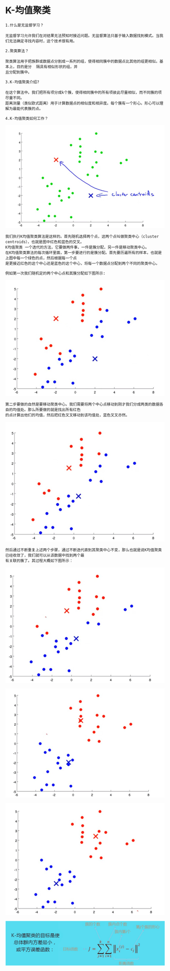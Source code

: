 # K-均值聚类
```
1.什么是无监督学习？  
  
无监督学习允许我们在对结果无法预知时接近问题。无监督算法只基于输入数据找到模式。当我们无法确定寻找内容时，这个技术很有用。
```
```
2.聚类算法？  

聚类算法用于把族群或数据点分割成一系列的组，使得相同簇中的数据点比其他的组更相似。基本上，目的是分  隔具有相似形状的组，并  
且分配到簇中。  
```
```
3.K-均值聚类介绍?

在这个算法中。我们把所有项分成k个簇，使得相同簇中的所有项彼此尽量相似，而不同簇的项尽量不同。  
距离测量（类似欧式距离）用于计算数据点的相似度和相异度。每个簇有一个形心。形心可以理解为最能代表簇的点。
```
```
4.K-均值聚类如何工作？
```
<p align="center">
  <img src="https://github.com/yunhao1996/100-Days-ML-Learning-logs/blob/master/Day-43%2C44/pictures/1.jpg">
</p> 

```
我们执行K均值聚类算法是这样的。首先随机选择两个点，这两个点叫做聚类中心（cluster centroids），也就是图中红色和蓝色的交叉。  
K均值聚类 一个迭代的方法，它要做两件事，一件是簇分配，另一件是移动聚类中心。
在K均值聚类算法的每次循环里面，第一步要进行的是簇分配。首先要历遍所有的样本，也就是上图中每一个绿色的点，然后根据每一个点  
是更接近红色的这个中心还是蓝色的这个中心，将每一个数据点分配到两个不同的聚类中心。
```

```
例如第一次我们随机定的两个中心点和其簇分配如下图所示:
```
<p align="center">
  <img src="https://github.com/yunhao1996/100-Days-ML-Learning-logs/blob/master/Day-43%2C44/pictures/2.jpg">
</p> 

```
第二步要做的自然是要移动聚类中心。我们需要将两个中心点移动到刚才我们分成两类的数据各自的均值处。那么所要做的就是找出所有红色  
的点计算出他们的均值，然后把红色叉叉移动到该均值处，蓝色叉叉亦然。
```

<p align="center">
  <img src="https://github.com/yunhao1996/100-Days-ML-Learning-logs/blob/master/Day-43%2C44/pictures/3.jpg">
</p> 

```
然后通过不断重复上述两个步骤，通过不断迭代直到其聚类中心不变，那么也就是说K均值聚类已经收敛了，我们就可以从该数据中找到两个最  
有关联的簇了。其过程大概如下图所示：
```
<p align="center">
  <img src="https://github.com/yunhao1996/100-Days-ML-Learning-logs/blob/master/Day-43%2C44/pictures/4.jpg">
</p> 

<p align="center">
  <img src="https://github.com/yunhao1996/100-Days-ML-Learning-logs/blob/master/Day-43%2C44/pictures/5.jpg">
</p> 

<p align="center">
  <img src="https://github.com/yunhao1996/100-Days-ML-Learning-logs/blob/master/Day-43%2C44/pictures/6.jpg">
</p> 

<p align="center">
  <img src="https://github.com/yunhao1996/100-Days-ML-Learning-logs/blob/master/Day-43%2C44/pictures/7.png">
</p> 
